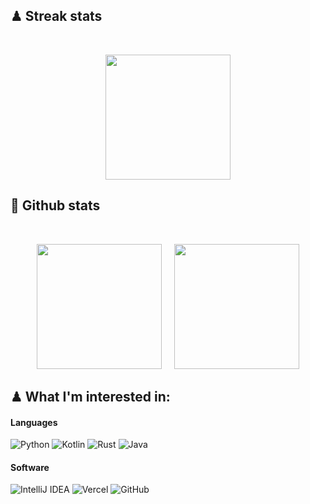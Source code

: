 
## ♟ Streak stats
<br />

<!-- Streak Stats - git.io/streak-stats -->
<p align="center">
  <img height="200" src="https://github-readme-streak-stats.herokuapp.com/?user=paspielka&theme=dark&hide_border=false" />

## 🎱 Github stats
<br />
<p align="center">
  <img height="200" src="https://github-readme-stats.vercel.app/api?username=paspielka&theme=dark&show_icons=true"/>
   <img height="200" style="margin-left: 3%;" src="https://github-readme-stats.vercel.app/api/top-langs/?username=paspielka&theme=dark"/>
</p>

<!-- Badges - https://github.com/Ileriayo/markdown-badges -->
## ♟ What I'm interested in:

#### Languages
![Python](https://img.shields.io/badge/Python-%23000000?style=for-the-badge&logo=python&logoColor=white)
![Kotlin](https://img.shields.io/badge/Kotlin-%23000000?&style=for-the-badge&logo=kotlin&logoColor=white)
![Rust](https://img.shields.io/badge/rust-%23000000.svg?style=for-the-badge&logo=rust&logoColor=white)
![Java](https://img.shields.io/badge/Java-%23000000?style=for-the-badge&logo=java&logoColor=white)


#### Software
![IntelliJ IDEA](https://img.shields.io/badge/IntelliJIDEA-000000.svg?style=for-the-badge&logo=intellij-idea&logoColor=white)
![Vercel](https://img.shields.io/badge/vercel-%23000000.svg?style=for-the-badge&logo=vercel&logoColor=white)
![GitHub](https://img.shields.io/badge/github-%23000000.svg?style=for-the-badge&logo=github&logoColor=white)
